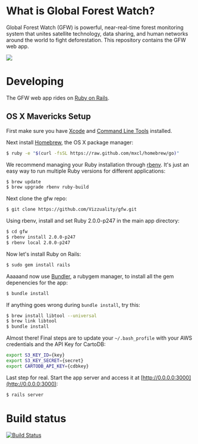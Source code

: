 # What is Global Forest Watch?

Global Forest Watch (GFW) is powerful, near-real-time forest monitoring system that unites satellite technology, data sharing, and human networks around the world to fight deforestation. This repository contains the GFW web app.

![](http://i.imgur.com/oIk9IDK.jpg)

# Developing

The GFW web app rides on [Ruby on Rails](http://rubyonrails.org). 

## OS X Mavericks Setup

First make sure you have [Xcode](https://developer.apple.com/xcode) and [Command Line Tools](https://developer.apple.com/downloads/index.action) installed. 

Next install [Homebrew](http://brew.sh), the OS X package manager:

```bash
$ ruby -e "$(curl -fsSL https://raw.github.com/mxcl/homebrew/go)"
```

We recommend managing your Ruby installation through [rbenv](https://github.com/sstephenson/rbenv). It's just an easy way to run multiple Ruby versions for different applications:

```bash
$ brew update
$ brew upgrade rbenv ruby-build
```

Next clone the gfw repo:

```bash
$ git clone https://github.com/Vizzuality/gfw.git
```

Using rbenv, install and set Ruby 2.0.0-p247 in the main app directory:

```bash
$ cd gfw
$ rbenv install 2.0.0-p247
$ rbenv local 2.0.0-p247
```

Now let's install Ruby on Rails:

```bash
$ sudo gem install rails
```

Aaaaand now use [Bundler](http://bundler.io/), a rubygem manager, to install all the gem depenencies for the app:

```bash
$ bundle install
```

If anything goes wrong during `bundle install`, try this:

```bash
$ brew install libtool --universal
$ brew link libtool
$ bundle install
```

Almost there! Final steps are to update your `~/.bash_profile` with your AWS credentials and the API Key for CartoDB:

```bash
export S3_KEY_ID={key}
export S3_KEY_SECRET={secret}
export CARTODB_API_KEY={cdbkey}
```

Last step for real. Start the app server and access it at [http://0.0.0.0:3000](http://0.0.0.0:3000):

```bash
$ rails server
```

# Build status

[![Build Status](https://secure.travis-ci.org/Vizzuality/gfw.png?branch=master)](http://travis-ci.org/Vizzuality/gfw)
